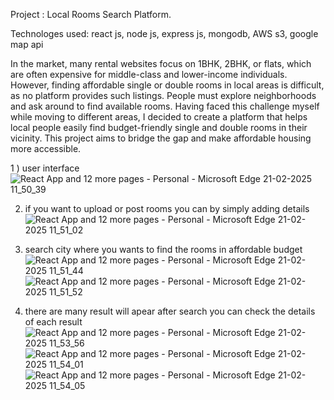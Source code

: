 Project : Local Rooms Search Platform.


Technologes used: react js, node js, express js, mongodb, AWS s3, google map api

In the market, many rental websites focus on 1BHK, 2BHK, or flats, which are often expensive for middle-class and lower-income individuals. However, finding affordable single or double rooms in local areas is difficult, as no platform provides such listings. People must explore neighborhoods and ask around to find available rooms. Having faced this challenge myself while moving to different areas, I decided to create a platform that helps local people easily find budget-friendly single and double rooms in their vicinity. This project aims to bridge the gap and make affordable housing more accessible.

1 ) user interface
![React App and 12 more pages - Personal - Microsoft​ Edge 21-02-2025 11_50_39](https://github.com/user-attachments/assets/d1e1c742-962d-44ce-afa2-b0b397d54930)

2) if you want to upload or post rooms you can by simply adding details 
![React App and 12 more pages - Personal - Microsoft​ Edge 21-02-2025 11_51_02](https://github.com/user-attachments/assets/53943c1e-64a5-484e-aac6-dffeeea5e226)

3) search city where you wants to find the rooms in affordable budget
![React App and 12 more pages - Personal - Microsoft​ Edge 21-02-2025 11_51_44](https://github.com/user-attachments/assets/5869d254-4636-4ccb-817f-b63186c8bc3d)
![React App and 12 more pages - Personal - Microsoft​ Edge 21-02-2025 11_51_52](https://github.com/user-attachments/assets/5941d4ef-fa79-46a4-89e1-c123008f28f1)

4) there are many result will apear after search you can check the details of each result
![React App and 12 more pages - Personal - Microsoft​ Edge 21-02-2025 11_53_56](https://github.com/user-attachments/assets/b1dff52a-c6fa-44ea-9d65-6a5d3991ed01)
![React App and 12 more pages - Personal - Microsoft​ Edge 21-02-2025 11_54_01](https://github.com/user-attachments/assets/e127e59d-afb1-4c6c-b908-c7e22fdf5f17)
![React App and 12 more pages - Personal - Microsoft​ Edge 21-02-2025 11_54_05](https://github.com/user-attachments/assets/43436cc4-f730-4b27-a3a1-9e580d3fd46f)





